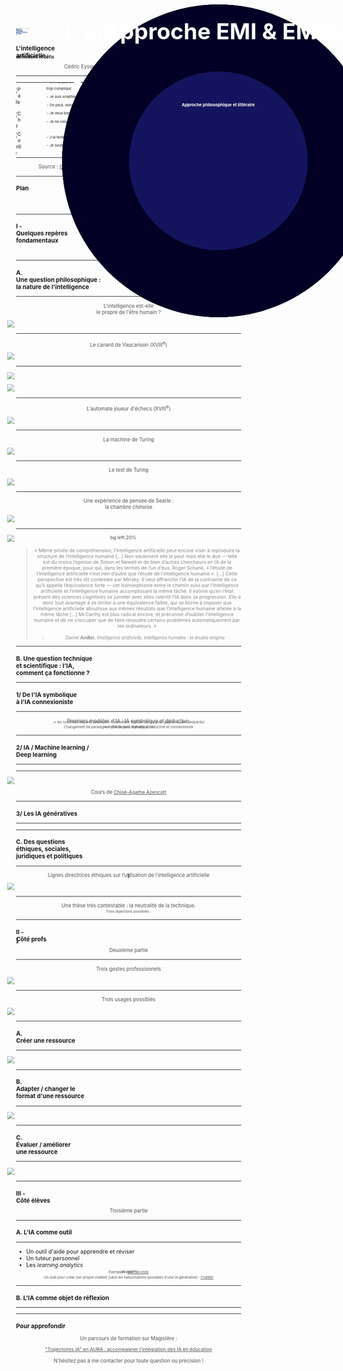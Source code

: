```yaml
---
marp: true
theme: teaching
paginate: true
size: 4:3
---
```


<!-- _class: titre -->
<style scoped>
span {font-size:0.7em; display:block; margin-top:-10px}
</style>
# L'intelligence <br>artificielle :<br> <span>définitions et défis</span> <!-- fit -->

Cédric Eyssette - chargé de projet
DRANE site de Lyon


---
<!-- _class: pp-->
<style scoped>
*{font-size:0.9525em}
section{padding:0px}
p {font-size:0.3em;opacity:0.75;margin-top:0.75em; text-align:center;}
td,th{border:none!important;}
td:nth-of-type(2){padding-left:30px; line-height:1.25em; padding-right:0px;width:600px;}
img{display:block;margin-left:-20px}
</style>

|||
|:-:|:-|
|![Panda](https://drane-lyon.forge.apps.education.fr/diaporama/img/panda.svg)|<span data-marpit-fragment="1">- Je n'ai pas envie ou ça me semble <br>trop compliqué</span><br><span data-marpit-fragment="2">- Je suis sceptique, voire très critique</span><br><span data-marpit-fragment="3">- On peut, voire on doit s'en passer !</span>|
|![Chat](https://drane-lyon.forge.apps.education.fr/diaporama/img/chat.svg)|<span data-marpit-fragment="1">- Je veux bien tester, voire j'ai testé</span><br><span data-marpit-fragment="2">- Je ne vois pas bien ce que ça peut m'apporter dans ma pratique</span>|
|![Corneille](https://drane-lyon.forge.apps.education.fr/diaporama/img/corneille.svg)|<span data-marpit-fragment="1">- J'ai testé et j'ai repéré des usages intéressants</span><br><span data-marpit-fragment="2">- Je souhaite les intégrer dans ma pratique, voire je l'ai déjà fait</span>|

Source : [Guide sur les IA génératives de l'UNIGE](https://www.unige.ch/numerique/files/8317/2587/9842/Rapport_IA_Generatives_-_UNIGE_-_SEPTEMBRE_2024_15.556_x_22_cm.pdf) (sous licence CC-BY-NC-SA)


---
<!-- _class:  -->
<style scoped>
section {font-size:4em;}
</style>

### Plan

<span data-marpit-fragment="1">I - Quelques repères fondamentaux</span>

<span data-marpit-fragment="2">II - Côté profs</span>

<span data-marpit-fragment="3">III - Côté élèves</span>


---
<!-- _class: partie -->
# I - <br>Quelques repères <br>fondamentaux <!-- fit -->
Première partie


---
<!-- _class: souspartie -->
## A. <br>Une question philosophique :<br> la nature de l'intelligence <!-- fit -->


---
<!-- _class: i1t1 vertical -->

L'intelligence est-elle <br>le propre de l'être humain ?

![](https://www.musee-rodin.fr/sites/default/files/styles/scale_w1000_h500/public/2020-12/2017_05_23_penseur_jm016_1.jpg?itok=QxHLnDgd)

<!-- 
Question sur soi, sur sa propre pensée
remise en question

intelligence => Logos
Noûs
(matière / esprit ; ce qui nous rapproche de la divinité)

propre de l'être humain

raisonner (rapport à soi)
juger, décider (rapport au monde)
discuter (rapport aux autres)


-->

---
<!-- _class: i1t1 vertical-->
Le canard de Vaucanson (XVIII<sup>e</sup>)

![](https://upload.wikimedia.org/wikipedia/commons/thumb/1/16/Ure%27s_rendering_of_Maillard%27s_automaton.jpg/800px-Ure%27s_rendering_of_Maillard%27s_automaton.jpg)


<!-- 
Question de la mécanisation de l'intelligence
 -->

---
<!-- _class: i2t0 -->

![](https://upload.wikimedia.org/wikipedia/commons/a/a3/Julien_Offray_de_La_Mettrie.jpg?uselang=fr)

![](https://www.edition-originale.com/media/h-3000-la-mettrie_lhomme-machine_1948_tirage-de-tete_0_24935.JPG)

<!-- automate spirituel
Homme-machine -->

---
<!-- _class: i1t1 vertical -->

L'automate joueur d'échecs (XVIII<sup>e</sup>)

![](https://upload.wikimedia.org/wikipedia/commons/thumb/6/6e/Racknitz_-_The_Turk_3.jpg/800px-Racknitz_-_The_Turk_3.jpg)

<!-- 
Le Turc mécanique ou l’automate joueur d'échecs est une célèbre mystification construite à la fin du xviiie siècle : il s’agissait d'un prétendu automate doté de la faculté de jouer aux échecs. I

Construit et dévoilé pour la première fois en 1770 par Johann Wolfgang von Kempelen, le mécanisme semblait capable de jouer contre un adversaire humain, ainsi que de résoudre le problème du cavalier, un casse-tête qui exige de déplacer un cavalier afin d'occuper une seule fois chaque case de l'échiquier
 -->


---
<!-- _class: i1t1 vertical -->
La machine de Turing

![](https://openclipart.org/image/800px/339637)

---
<!-- _class: i1t1 vertical -->
Le test de Turing

![](https://upload.wikimedia.org/wikipedia/commons/5/55/Turing_test_diagram.png)


---
<!-- _class: i1t1 vertical -->

Une expérience de pensée de Searle :<br> la chambre chinoise

[![](https://i.ibb.co/Njjxs77/chambre-Chinoise.png)](https://ladigitale.dev/digiview/#/v/65e952a4e0607)


---
<!-- _class: citationC fmmmmmmm-->
<style scoped>
figure {margin-right:-220px!important}
</style>

![bg left:20% ](https://web.static-rmg.be/if/c_fit,w_1200,h_1200/0d5ae89fcb900dc10d0d6a4fe76f6a07.jpg)

> « Même privée de compréhension, l’intelligence artificielle peut encore viser à reproduire la structure de l’intelligence humaine […] Non seulement elle le peut mais elle le doit — telle est du moins l’opinion de Simon et Newell et de bien d’autres chercheurs en IA de la première époque, pour qui, dans les termes de l’un d’eux, Roger Schank, « l’étude de l’intelligence artificielle n’est rien d’autre que l’étude de l’intelligence humaine ». […] Cette perspective est très tôt contestée par Minsky. Il veut affranchir l’IA de la contrainte de ce qu’il appelle l’équivalence forte — cet isomorphisme entre le chemin suivi par l’intelligence artificielle et l’intelligence humaine accomplissant la même tâche. Il estime qu’en l’état présent des sciences cognitives se jumeler avec elles ralentit l’IA dans sa progression. Elle a donc tout avantage à se limiter à une équivalence faible, qui se borne à imposer que l’intelligence artificielle aboutisse aux mêmes résultats que l’intelligence humaine attelée à la même tâche […] McCarthy est plus radical encore, et préconise d’oublier l’intelligence humaine et de ne s’occuper que de faire résoudre certains problèmes automatiquement par les ordinateurs. »
>> Daniel **Andler**, _Intelligence artificielle, intelligence humaine : la double énigme_

<!-- 
Intelligence :
capacité à résoudre des problèmes

IA étroite / IA générale
IA faible / IA forte

rapport au corps : cognition incarnée
-->



---
<!-- _class: souspartie -->
## B. Une question technique<br> et scientifique : l'IA, <br>comment ça fonctionne ?<!-- fit -->


---
<!-- _class: etape -->
### 1/ De l'IA symbolique <br>à l'IA connexioniste


---
<!-- _class:  -->
<style scoped>
p:nth-of-type(2) {margin-top:0.5em}
</style>

Premiers modèles d'IA : IA symbolique et déductive.
<span data-marpit-fragment="1">&rarr; les systèmes experts (exemple : l'ordinateur Watson conçu pour gagner au jeu Jeopardy)</span>

<span data-marpit-fragment="2">Changement de paradigme : l'IA devient statistique, inductive et connexioniste</span>
<span data-marpit-fragment="3">&rarr; AlphaGo puis AlphaGo Zero</span>

---
<!-- _class: etape -->
### 2/ IA / Machine learning / <br>Deep learning

---
<!-- _class: pp -->
<style scoped>
ol {list-style-type:none!important; margin-left:80px}
ol li {
  width: 700px;
  height: 700px;
  line-height: 120px;
  border-radius: 50%;
  font-size: 50px;
  color: white;
  font-weight: bold;
  text-align: center;
}
ol li {position:absolute; top:10px}
ol li:nth-of-type(1) {background-color: #020024}
ol li:nth-of-type(2) {background-color: #14145e; width:400px; height:400px; margin:150px; line-height: 150px; font-size:0.7em}
ol li:nth-of-type(3) {background-color: #8786c6; width:200px; height:200px; margin:250px; line-height: 210px; font-size:0.5em}
</style>

1) IA
2) Machine learning
3) Deep learning


---
<!-- _class: i1t1 vertical -->
<style scoped>
p {font-size:0.8em}
</style>

![](https://cdn.masto.host/scholarsocial/media_attachments/files/110/650/356/011/527/319/original/36d79dce16f1ac3c.png)

Cours de [Chloé-Agathe Azencott](https://cazencott.info/dotclear/public/lectures/2021-05-cours-Azencott.pdf)


---
<!-- _class: etape -->
### 3/ Les IA génératives


---
<!-- _class:  -->

1) Premier principe : les _embeddings_ ou vecteurs de mots
2) Deuxième principe : la prédiction de _tokens_
3) _Prompts_ / _RAG_ / _Fine-tuning_



<!-- 

IA générative
prédiction / vérité
prompt


IA symbolique / fonctionnalisme /représentationalisme
connexionisme ; réseaux de neurones




Deep Learning
empirisme pur
contredit à une exigence du rationalisme : exigence d'explicabilité

déduction / induction

prompt / RAG / fine-tuning

-->


---
<!-- _class: souspartie -->
## C. Des questions <br>éthiques, sociales,<br>juridiques et politiques <!-- fit -->


---
<!-- _class: i1t1 vertical -->
Lignes directrices éthiques sur l’utilisation de l’intelligence artificielle [:link:](https://drane.ac-lyon.fr/spip/Lignes-directrices-ethiques-utilisation-IA)

[![](https://i.ibb.co/SvH1Y99/lignes-directrices-IA-considerations-ethiques.png)](https://mymarkmap.netlify.app/#https://raw.githubusercontent.com/eyssette/mindmap/main/lignes-directrices-IA-considerations-ethiques.md)

---
<!-- _class:  -->

Une thèse très contestable : la neutralité de la technique.

<span data-marpit-fragment="1">Trois objections possibles :</span>

1) L'autonomie de la technique
2) Le déterminisme technique
3) La normativité de la technique

<!-- 



changements :
structure du travail

sexisme / racisme
droit d'auteur / normes écologiques
-->

---
<!-- _class: partie -->
# II - <br>Côté profs <br>[:link:](https://eyssette.forge.aeif.fr/markpage/#https://github.com/eyssette/minisite-markpage/blob/main/concevoir-ressources-avec-IA.md)
<!-- fit -->
Deuxième partie

---
<!-- _class: i1t1 vertical -->
Trois gestes professionnels

![](https://raw.githubusercontent.com/eyssette/minisite-markpage/main/img/trois-gestes-professionnels.png)

---
<!-- _class: i1t1 vertical -->
Trois usages possibles

![](https://raw.githubusercontent.com/eyssette/minisite-markpage/main/img/trois-usages-IA.png)

---
<!-- _class: souspartie -->
## A. <br>Créer une ressource <!-- fit -->

---
<!-- _class: i1t1 vertical -->
[![](https://raw.githubusercontent.com/eyssette/minisite-markpage/main/img/creer-ressource-avec-IAG.png)](https://eyssette.forge.aeif.fr/markpage/?sec=1&subsec=1#https://github.com/eyssette/minisite-markpage/blob/main/concevoir-ressources-avec-IA.md)


---
<!-- _class: souspartie -->
## B. <br>Adapter / changer le <br>format d'une ressource <!-- fit -->


---
<!-- _class: i1t1 vertical -->
[![](https://raw.githubusercontent.com/eyssette/minisite-markpage/main/img/adapter-changer-format-ressource-avec-IAG.png)](https://eyssette.forge.aeif.fr/markpage/?sec=2&subsec=1#https://github.com/eyssette/minisite-markpage/blob/main/concevoir-ressources-avec-IA.md)

---
<!-- _class: souspartie -->
## C. <br>Évaluer / améliorer<br> une ressource <!-- fit -->


---
<!-- _class: i1t1 vertical -->
[![](https://raw.githubusercontent.com/eyssette/minisite-markpage/main/img/evaluer-ameliorer-ressource-avec-IA.png)](https://eyssette.forge.aeif.fr/markpage/?sec=3&subsec=1#https://github.com/eyssette/minisite-markpage/blob/main/concevoir-ressources-avec-IA.md)


---
<!-- _class: partie -->
# III - <br>Côté élèves <!-- fit -->
Troisième partie

---
<!-- _class: souspartie -->
## A.  L'IA comme outil


---
<!-- _class:  -->
- Un outil d'aide pour apprendre et réviser
- Un tuteur personnel
- Les _learning analytics_

<span data-marpit-fragment="1">Exemples : [MIA Seconde](https://www.ac-paris.fr/mia-seconde-un-service-numerique-de-remediation-en-francais-et-en-mathematiques-131013)</span><span data-marpit-fragment="2">, PhiloGPT</span>

<span data-marpit-fragment="3">Un outil pour créer son propre chatbot (sans les hallucinations possibles d'une IA générative) : [ChatMD](https://eyssette.github.io/chatMD)</span>

<!-- 
PhiloGPT : vidéo
MIA seconde : Projet gouvernemental (Modules Interactifs Adaptatifs)
répétition espacée : Anki
-->

---
<!-- _class: souspartie -->
## B. L'IA comme objet de réflexion


---
<!-- _class:  -->
1) Approche EMI & EMC
2) Approche philosophique et littéraire


---
<!-- _class: fppppppp -->
### Pour approfondir

Un parcours de formation sur Magistère :

["Trajectoires IA" en AURA : accompagner l'intégration des IA en éducation](https://magistere.education.fr/ac-clermont/course/view.php?id=4683&section=1)

N'hésitez pas à me contacter pour toute question ou précision !